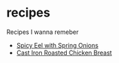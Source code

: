 # recipes
Recipes I wanna remeber

- [Spicy Eel with Spring Onions](spicy_eel_with_spring_onions.md)
- [Cast Iron Roasted Chicken Breast](roasted_chicken_breast.md)